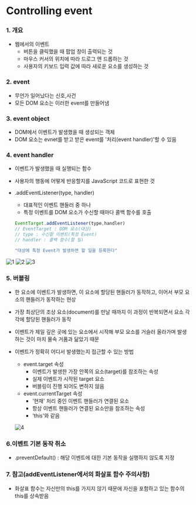 # Controlling event

### 1. 개요

- 웹에서의 이벤트
  - 버튼을 클릭했을 때 팝업 창이 출력되는 것
  - 마우스 커서의 위치에 따라 드로그 앤 드롭하는 것
  - 사용자의 키보드 입력 값에 따라 새로운 요소를 생성하는 것

### 2. event

- 무언가  일어났다는 신호,사건
- 모든 DOM 요소는 이러한 event를 만들어냄

### 3. event object

- DOM에서 이벤트가 발생했을 때 생성되는 객체
- DOM 요소는 evnet를 받고 받은 event를 '처리(event handler)'할 수 있음

### 4. event handler

- 이벤트가 발생했을 때 실행되는 함수

- 사용자의 행동에 어떻게 반응할지를 JavaScript 코드로 표현한 것

- .addEventListener(type, handler)

  - 대표적인 이벤트 핸들러 중 하나
  - 특정 이벤트를  DOM 요소가 수신할 때마다 콜백 함수를 호출

  ```javascript
  EventTarget.addEventListener(type,handler)
  // EventTarget : DOM 요소(대상)
  // type : 수신할 이벤트(특정 Event)
  // handler : 콜백 함수(할 일)
  
  "대상에 특정 Event가 발생하면 할 일을 등록한다"
  ```

![1](https://github.com/JeongJonggil/TIL/assets/139416006/32c05281-1d3f-4d20-ae61-8a49ab49a7bb)
![2](https://github.com/JeongJonggil/TIL/assets/139416006/5e2b8be5-a7cb-4e1c-b1de-5e03349a0c79)
![3](https://github.com/JeongJonggil/TIL/assets/139416006/7cc1ad09-429e-4347-a283-b41454a661bc)


### 5. 버블링

- 한 요소에 이벤트가 발생하면, 이 요소에 할당된 핸들러가 동작하고, 이어서 부모 요소의 핸들러가 동작하는 현상
- 가장 최상단의 조상 요소(document)를 만날 때까지 이 과정이 반복되면서 요소 각각에 할당된 핸들러가 동작
- 이벤트가 제일 깊은 곳에 있는 요소에서 시작해 부모 요소를 거슬러 올라가며 발생하는 것이 마치 물속 거품과 닮았기 때문
- 이벤트가 정확히 어디서 발생했는지 접근할 수 있는 방법
  - event.target 속성
    - 이벤트가 발생한 가장 안쪽의 요소(target)를 참조하는 속성
    - 실제 이벤트가 시작된 target 요소
    - 버블링이 진행 되어도 변하지 않음
  - event.currentTarget 속성
    - '현재' 처리 중인 이벤트 핸들러가 연결된 요소
    - 항상 이벤트 핸들러가 연결된 요소만을 참조하는 속성
    - 'this'와 같음  
        
  ![4](https://github.com/JeongJonggil/TIL/assets/139416006/b1e3e9bd-4b2f-40ba-838f-18b622c5bd82)

### 6.이벤트 기본 동작 취소

- .preventDefault() : 해당 이벤트에 대한 기본 동작을 실행하지 않도록 지정



### 7. 참고(addEventListener에서의 화살표 함수 주의사항)

- 화살표 함수는 자신만의 this를 가지지 않기 때문에 자신을 포함하고 있는 함수의 this를 상속받음

